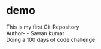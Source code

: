# demo
This is my first Git Repository
<br>
Author- - Sawan kumar
<br>
Doing a 100 days of code challenge
